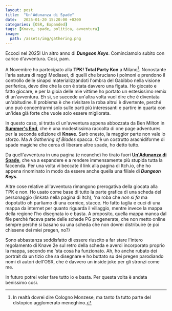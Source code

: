 ```yaml
---
layout: post
title:  "Un'Adunanza di Spade"
date:   2025-01-20 15:20:00 +0200
categories: [OSR, Expanded]
tags: [Knave, spade, politica, avventura]
image:
  path: /assets/img/gathering.png
---
```


Eccoci nel 2025! Un altro anno di ***Dungeon Keys***. Cominciamolo subito con carico d'avventura. Così, pam.

A Novembre ho partecipato alla **TPK! Total Party Kon** a Milano[^fn-1]. Nonostante l'aria satura di raggi Mediaset, di quelli che bruciano i polmoni e prendono il controllo delle sinapsi materializzandoti l'ombra del Gabibbo nella visione periferica, devo dire che la con è stata davvero una figata. Ho giocato e fatto giocare, e per la gioia delle mie vittime ho portato un estesissimo remix di un'avventura. Eh sì, se succede un'altra volta vuol dire che è diventata un'abitudine. Il problema è che rivisitare la roba altrui è divertente, perché uno può concentrarmi solo sulle parti più interessanti e partire in quarta con un'idea già forte che vuole solo essere migliorata.

In questo caso, si tratta di un'avventura appena abbozzata da Ben Milton in **[Summer's End](https://questingbeast.itch.io/summers-end "Link a Itch perché Drivethru fa schifo.")**, che è una modestissima raccolta di one page adventures per la seconda edizione di **Knave**. Sarò onesto, la maggior parte non vale lo sforzo. Ma *A Gathering of Blades* spacca. C'è un costrutto aracnidiforme di spade magiche che cerca di liberare altre spade, ho detto tutto.

Da quell'avventura in una pagina (e neanche) ho tirato fuori **[Un'Adunanza di Spade](https://dungeon-keys.itch.io/unadunanza-di-spade "Fantasia portami via.")**, che va a espandere e a rendere immensamente più stupida tutta la faccenda. Per una volta vi beccate il link alla pagina di Itch.io, che ho appena rinominato in modo da essere anche quella una filiale di ***Dungeon Keys***.

Altre cose relative all'avventura rimangono prerogativa della giocata alla TPK e non. Ho usato come base di tutto la parte grafica di una scheda del personaggio (linkata nella pagina di Itch), 'na roba che *non si fa* ma dopotutto oh parliamo di una cornice, stacce. Ho fatto taglia e cuci di una mappa da internet per quanto riguarda il villaggio, mentre invece la mappa della regione l'ho disegnata io e basta. A proposito, quella mappa manca dal file perché faceva parte delle schede PG pregenerate, che non metto online sempre perché si basano su una scheda che non dovrei distribuire (e poi chissene dei miei pregen, no?)

Sono abbastanza soddisfatto di essere riuscito a far stare l'intero regolamento di Knave 2e sul retro della scheda e averci incorporato proprio la mappa, secondo me 'sta cosa ha funzionato. Ah, ho anche rubato dei portrait da un tizio che sa disegnare e ho buttato su dei pregen parodiando nomi di autori dell'OSR, che è davvero un inside joke per gli stronzi come me.

In futuro potrei voler fare tutto io e basta. Per questa volta è andata benissimo così.

[^fn-1]: In realtà dovrei dire Cologno Monzese, ma tanto fa tutto parte del distopico agglomerato meneghino.